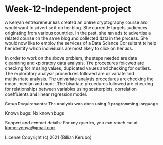 # Week-12-Independent-project



A Kenyan entrepreneur has created an online cryptography course and would want to advertise it on her blog. She currently targets audiences originating from various countries. In the past, she ran ads to advertise a related course on the same blog and collected data in the process. She would now like to employ the  services of a  Data Science Consultant to help her identify which individuals are most likely to click on her ads. 

In order to work on the above problem, the steps needed are data cleanining and xploratory data analysis. The procedures followed are checking for missing values, duplicated values and checking for outliers. The exploratory analysis procedures followed are univariate and multivariate analysis. The univariate analysis procedures are checking the mean, median and mode. The bivariate procedures followed are checking for relationships between variables using scatterplots, correlation coefficients and linear regression model.



Setup Requirements: The analysis was done using R programming language

Known bugs: No known bugs

Support and contact details: For any queries, you can reach me at kbmenyenya@gmail.com

License Copyright (c) 2021 {Billiah Kerubo}
